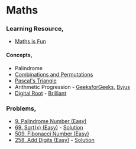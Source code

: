 # Maths

### Learning Resource,
- [Maths is Fun](https://www.mathsisfun.com/)

#### Concepts,
- Palindrome
- [Combinations and Permutations](https://www.mathsisfun.com/combinatorics/combinations-permutations.html)
- [Pascal's Triangle](https://www.mathsisfun.com/pascals-triangle.html)
- Arithmetic Progression - [GeeksforGeeks](https://www.geeksforgeeks.org/arithmetic-progression/), [Byjus](https://byjus.com/maths/arithmetic-progression/)
- [Digital Root](https://en.wikipedia.org/wiki/Digital_root) - [Brilliant](https://brilliant.org/wiki/digital-root/)

### Problems,
- [9. Palindrome Number (Easy)](https://leetcode.com/problems/palindrome-number/)
- [69. Sqrt(x) (Easy)](https://leetcode.com/problems/sqrtx/) - [Solution](https://www.youtube.com/watch?v=fItuKa_tIpY&ab_channel=SCALER)
- [509. Fibonacci Number (Easy)](https://leetcode.com/problems/fibonacci-number/)
- [258. Add Digits (Easy)](https://leetcode.com/problems/add-digits/) - [Solution](https://www.youtube.com/watch?v=aOu5fgdNNzU)
